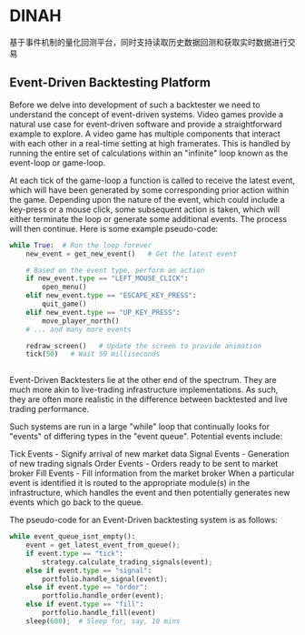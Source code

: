 # DINAH
基于事件机制的量化回测平台，同时支持读取历史数据回测和获取实时数据进行交易

## Event-Driven Backtesting Platform

Before we delve into development of such a backtester we need to understand the concept of event-driven systems. Video games provide a natural use case for event-driven software and provide a straightforward example to explore. A video game has multiple components that interact with each other in a real-time setting at high framerates. This is handled by running the entire set of calculations within an "infinite" loop known as the event-loop or game-loop.

At each tick of the game-loop a function is called to receive the latest event, which will have been generated by some corresponding prior action within the game. Depending upon the nature of the event, which could include a key-press or a mouse click, some subsequent action is taken, which will either terminate the loop or generate some additional events. The process will then continue. Here is some example pseudo-code:

```python
while True:  # Run the loop forever
    new_event = get_new_event()   # Get the latest event

    # Based on the event type, perform an action
    if new_event.type == "LEFT_MOUSE_CLICK":
        open_menu()
    elif new_event.type == "ESCAPE_KEY_PRESS":
        quit_game()
    elif new_event.type == "UP_KEY_PRESS":
        move_player_north()
    # ... and many more events

    redraw_screen()   # Update the screen to provide animation
    tick(50)   # Wait 50 milliseconds
    
```

Event-Driven Backtesters lie at the other end of the spectrum. They are much more akin to live-trading infrastructure implementations. As such, they are often more realistic in the difference between backtested and live trading performance.

Such systems are run in a large "while" loop that continually looks for "events" of differing types in the "event queue". Potential events include:

Tick Events - Signify arrival of new market data
Signal Events - Generation of new trading signals
Order Events - Orders ready to be sent to market broker
Fill Events - Fill information from the market broker
When a particular event is identified it is routed to the appropriate module(s) in the infrastructure, which handles the event and then potentially generates new events which go back to the queue.

The pseudo-code for an Event-Driven backtesting system is as follows:

```python
while event_queue_isnt_empty():
    event = get_latest_event_from_queue();
    if event.type == "tick":
        strategy.calculate_trading_signals(event);
    else if event.type == "signal":
        portfolio.handle_signal(event);
    else if event.type == "order":
        portfolio.handle_order(event);
    else if event.type == "fill":
        portfolio.handle_fill(event)
    sleep(600);  # Sleep for, say, 10 mins
```
